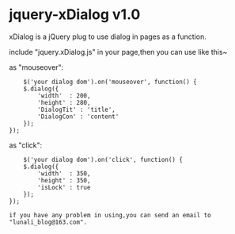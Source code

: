 # jquery-xDialog v1.0
xDialog is a jQuery plug to use dialog in pages as a function.
    
include "jquery.xDialog.js" in your page,then you can use like this~
   
as "mouseover":
    
        $('your dialog dom').on('mouseover', function() {
		$.dialog({
			'width'  : 200,
			'height' : 280,
			'DialogTit' : 'title',
			'DialogCon' : 'content'
		});
	});
    
as "click":
    
        $('your dialog dom').on('click', function() {
		$.dialog({
			'width'  : 350,
			'height' : 350,
			'isLock' : true
		});
	});
    
    if you have any problem in using,you can send an email to "lunali_blog@163.com".
	
	
